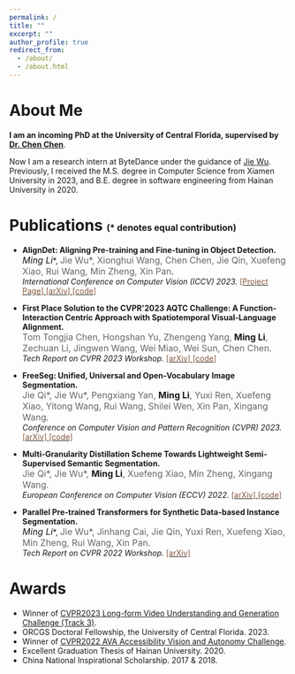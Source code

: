 ```yaml
---
permalink: /
title: ""
excerpt: ""
author_profile: true
redirect_from:
  - /about/
  - /about.html
---
```


# About Me
**I am an incoming PhD at the University of Central Florida, supervised by [Dr. Chen Chen](https://www.crcv.ucf.edu/chenchen/index.html)**.

Now I am a research intern at ByteDance under the guidance of [Jie Wu](https://wujie1010.github.io/). Previously, I received the M.S. degree in Computer Science from Xiamen University in 2023, and B.E. degree in software engineering from Hainan University in 2020.

# Publications <font size=3>(* denotes equal contribution)</font>
* **AlignDet: Aligning Pre-training and Fine-tuning in Object Detection.**<br>
**<font size=3>Ming Li*</font>**, <font color="#666666"  size=3> Jie Wu*, Xionghui Wang, Chen Chen, Jie Qin, Xuefeng Xiao, Rui Wang, Min Zheng, Xin Pan</font>.<br>
*International Conference on Computer Vision (ICCV) 2023.* [<font color="#86583D"> [Project Page] </font>](https://liming-ai.github.io/AlignDet/) [<font color="#86583D"> [arXiv] </font>](https://arxiv.org/abs/2307.11077) [<font color="#86583D"> [code] </font>](https://github.com/liming-ai/AlignDet)

* **First Place Solution to the CVPR'2023 AQTC Challenge: A Function-Interaction Centric Approach with Spatiotemporal Visual-Language Alignment.**<br> <font color="#666666" size=3> Tom Tongjia Chen, Hongshan Yu, Zhengeng Yang,</font> **<font size=3> Ming Li</font>**<font color="#666666" size=3>, Zechuan Li, Jingwen Wang, Wei Miao, Wei Sun, Chen Chen</font>.<br>*Tech Report on CVPR 2023 Workshop.* [<font color="#86583D"> [arXiv] </font>](https://arxiv.org/abs/2306.13380) [<font color="#86583D"> [code] </font>](https://github.com/tomchen-ctj/CVPR23-LOVEU-AQTC)


* **FreeSeg: Unified, Universal and Open-Vocabulary Image Segmentation.**<br> <font color="#666666" size=3>Jie Qi*, Jie Wu*, Pengxiang Yan, </font>**<font size=3>Ming Li</font>**<font color="#666666" size=3>, Yuxi Ren, Xuefeng Xiao, Yitong Wang, Rui Wang, Shilei Wen, Xin Pan, Xingang Wang</font>.<br>
*Conference on Computer Vision and Pattern Recognition (CVPR) 2023.* [<font color="#86583D"> [arXiv] </font>](https://arxiv.org/abs/2303.17225) [<font color="#86583D"> [code] </font>](https://github.com/bytedance/FreeSeg)

* **Multi-Granularity Distillation Scheme Towards Lightweight Semi-Supervised Semantic Segmentation.**<br> <font color="#666666" font size=3>Jie Qi*, Jie Wu*, </font>**<font size=3>Ming Li</font>**<font color="#666666" font size=3>, Xuefeng Xiao, Min Zheng, Xingang Wang.</font><br>
*European Conference on Computer Vision (ECCV) 2022.* [<font color="#86583D"> [arXiv] </font>](https://arxiv.org/abs/2208.10169) [<font color="#86583D"> [code] </font>](https://github.com/JayQine/MGD-SSSS)

* **Parallel Pre-trained Transformers for Synthetic Data-based Instance Segmentation.**<br>
**<font size=3>Ming Li*</font>**, <font color="#666666" font size=3> Jie Wu*, Jinhang Cai, Jie Qin, Yuxi Ren, Xuefeng Xiao, Min Zheng, Rui Wang, Xin Pan</font>.<br>
*Tech Report on CVPR 2022 Workshop.* [<font color="#86583D"> [arXiv] </font>](https://arxiv.org/abs/2206.10845)


# Awards
* Winner of [CVPR2023 Long-form Video Understanding and Generation Challenge (Track 3)](https://sites.google.com/view/loveucvpr23/track3).
* ORCGS Doctoral Fellowship, the University of Central Florida. 2023.
* Winner of [CVPR2022 AVA Accessibility Vision and Autonomy Challenge](https://accessibility-cv.github.io/).
* Excellent Graduation Thesis of Hainan University. 2020.
* China National Inspirational Scholarship. 2017 & 2018.